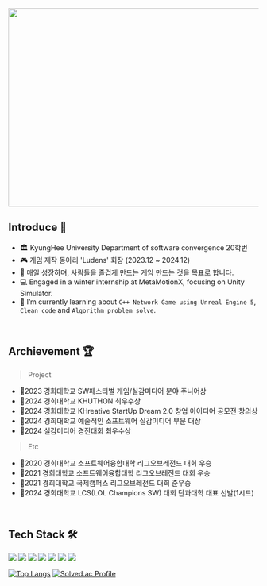 <img src="https://github.com/user-attachments/assets/78c6625a-8b00-4034-92e5-f1ab4e7e05a2" width="900px" height="400px" >

## Introduce 👋

<!--
**CuriHuS/CuriHuS** is a ✨ _special_ ✨ repository because its `README.md` (this file) appears on your GitHub profile.

Here are some ideas to get you started:

- 🔭 I’m currently working on ...
- 🌱 I’m currently learning ...
- 👯 I’m looking to collaborate on ...
- 🤔 I’m looking for help with ...
- 💬 Ask me about ...
- 📫 How to reach me: ...
- 😄 Pronouns: ...
- ⚡ Fun fact: ...
-->


- 🏛 KyungHee University Department of software convergence 20학번
- 🎮 게임 제작 동아리 'Ludens' 회장 (2023.12 ~ 2024.12)
- 🚩 매일 성장하며, 사람들을 즐겁게 만드는 게임 만드는 것을 목표로 합니다.
- 💻 Engaged in a winter internship at MetaMotionX, focusing on Unity Simulator. 
- 📝 I’m currently learning about `C++ Network Game using Unreal Engine 5`, `Clean code` and `Algorithm problem solve`.
</br>



## Archievement 🏆

> Project
- 🏅2023 경희대학교 SW페스티벌 게임/실감미디어 분야 주니어상
- 🏅2024 경희대학교 KHUTHON 최우수상
- 🏅2024 경희대학교 KHreative StartUp Dream 2.0 창업 아이디어 공모전 창의상
- 🏅2024 경희대학교 예술적인 소프트웨어 실감미디어 부문 대상
- 🏅2024 실감미디어 경진대회 최우수상

> Etc
- 🏅2020 경희대학교 소프트웨어융합대학 리그오브레전드 대회 우승
- 🏅2021 경희대학교 소프트웨어융합대학 리그오브레전드 대회 우승
- 🏅2021 경희대학교 국제캠퍼스 리그오브레전드 대회 준우승
- 🏅2024 경희대학교 LCS(LOL Champions SW) 대회 단과대학 대표 선발(1시드)


</br>

## Tech Stack 🛠
<img src="https://img.shields.io/badge/Python-3776AB?style=for-the-badge&logo=Python&logoColor=white"> <img src="https://img.shields.io/badge/Discord Bot-0175C2?style=for-the-badge&logo=Discord&logoColor=#5865F2">
<img src="https://img.shields.io/badge/C++-00599C?style=for-the-badge&logo=cplusplus&logoColor=#00599C">
<img src="https://img.shields.io/badge/GitHub-5586A4?style=for-the-badge&logo=GitHub&logoColor=#181717">
<img src="https://img.shields.io/badge/Unity-0E1128?style=for-the-badge&logo=Unity&logoColor=white">
<img src="https://img.shields.io/badge/Unreal Engine-0E1128?style=for-the-badge&logo=Unreal Engine&logoColor=#0E1128">
<img src="https://img.shields.io/badge/Perforce-0175C2?style=for-the-badge&logo=Perforce&logoColor=#404040">



 [![Top Langs](https://github-readme-stats.vercel.app/api/top-langs/?username=curihus&exclude_repo=lol-searcher,Discord-Bot&layout=compact&theme=light)](https://github.com/CuriHuS/Baekjoon) [![Solved.ac Profile](http://mazassumnida.wtf/api/generate_badge?boj=curihus)](https://solved.ac/curihus)

